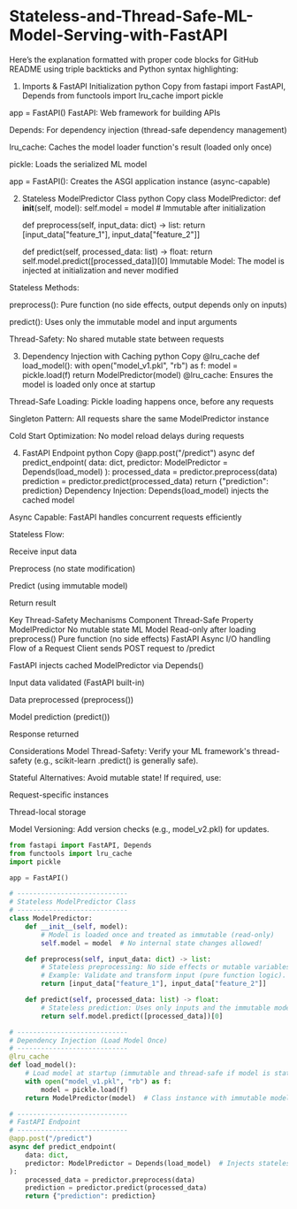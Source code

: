 # Stateless-and-Thread-Safe-ML-Model-Serving-with-FastAPI

Here’s the explanation formatted with proper code blocks for GitHub README using triple backticks and Python syntax highlighting:

1. Imports & FastAPI Initialization
python
Copy
from fastapi import FastAPI, Depends
from functools import lru_cache
import pickle

app = FastAPI()
FastAPI: Web framework for building APIs

Depends: For dependency injection (thread-safe dependency management)

lru_cache: Caches the model loader function's result (loaded only once)

pickle: Loads the serialized ML model

app = FastAPI(): Creates the ASGI application instance (async-capable)

2. Stateless ModelPredictor Class
python
Copy
class ModelPredictor:
    def __init__(self, model):
        self.model = model  # Immutable after initialization

    def preprocess(self, input_data: dict) -> list:
        return [input_data["feature_1"], input_data["feature_2"]]

    def predict(self, processed_data: list) -> float:
        return self.model.predict([processed_data])[0]
Immutable Model: The model is injected at initialization and never modified

Stateless Methods:

preprocess(): Pure function (no side effects, output depends only on inputs)

predict(): Uses only the immutable model and input arguments

Thread-Safety: No shared mutable state between requests

3. Dependency Injection with Caching
python
Copy
@lru_cache
def load_model():
    with open("model_v1.pkl", "rb") as f:
        model = pickle.load(f)
    return ModelPredictor(model)
@lru_cache: Ensures the model is loaded only once at startup

Thread-Safe Loading: Pickle loading happens once, before any requests

Singleton Pattern: All requests share the same ModelPredictor instance

Cold Start Optimization: No model reload delays during requests

4. FastAPI Endpoint
python
Copy
@app.post("/predict")
async def predict_endpoint(
    data: dict, 
    predictor: ModelPredictor = Depends(load_model)
):
    processed_data = predictor.preprocess(data)
    prediction = predictor.predict(processed_data)
    return {"prediction": prediction}
Dependency Injection: Depends(load_model) injects the cached model

Async Capable: FastAPI handles concurrent requests efficiently

Stateless Flow:

Receive input data

Preprocess (no state modification)

Predict (using immutable model)

Return result

Key Thread-Safety Mechanisms
Component	Thread-Safe Property
ModelPredictor	No mutable state
ML Model	Read-only after loading
preprocess()	Pure function (no side effects)
FastAPI	Async I/O handling
Flow of a Request
Client sends POST request to /predict

FastAPI injects cached ModelPredictor via Depends()

Input data validated (FastAPI built-in)

Data preprocessed (preprocess())

Model prediction (predict())

Response returned

Considerations
Model Thread-Safety: Verify your ML framework's thread-safety (e.g., scikit-learn .predict() is generally safe).

Stateful Alternatives: Avoid mutable state! If required, use:

Request-specific instances

Thread-local storage

Model Versioning: Add version checks (e.g., model_v2.pkl) for updates.




























```python
from fastapi import FastAPI, Depends
from functools import lru_cache
import pickle

app = FastAPI()

# ----------------------------
# Stateless ModelPredictor Class
# ----------------------------
class ModelPredictor:
    def __init__(self, model):
        # Model is loaded once and treated as immutable (read-only)
        self.model = model  # No internal state changes allowed!

    def preprocess(self, input_data: dict) -> list:
        # Stateless preprocessing: No side effects or mutable variables.
        # Example: Validate and transform input (pure function logic).
        return [input_data["feature_1"], input_data["feature_2"]]

    def predict(self, processed_data: list) -> float:
        # Stateless prediction: Uses only inputs and the immutable model.
        return self.model.predict([processed_data])[0]

# ----------------------------
# Dependency Injection (Load Model Once)
# ----------------------------
@lru_cache
def load_model():
    # Load model at startup (immutable and thread-safe if model is stateless)
    with open("model_v1.pkl", "rb") as f:
        model = pickle.load(f)
    return ModelPredictor(model)  # Class instance with immutable model

# ----------------------------
# FastAPI Endpoint
# ----------------------------
@app.post("/predict")
async def predict_endpoint(
    data: dict, 
    predictor: ModelPredictor = Depends(load_model)  # Injects stateless instance
):
    processed_data = predictor.preprocess(data)
    prediction = predictor.predict(processed_data)
    return {"prediction": prediction}
```







    
